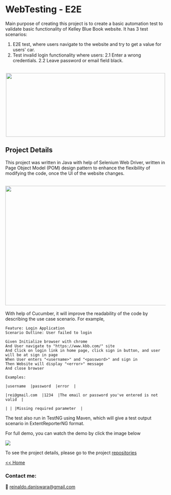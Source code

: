 

# WebTesting - E2E
Main purpose of creating this project is to create a basic automation test to validate basic functionality of Kelley Blue Book website. It has 3 test scenarios:
1. E2E test, where users navigate to the website and try to get a value for users' car.
2. Test invalid login functionality where users:
2.1 Enter a wrong credentials.
2.2 Leave password or email field black.
<br />
<center>
<img align="middle" width="500" height="200" src="https://drive.google.com/uc?id=1Xd-tslIFM2VizJnEDn37DN9GujUzkRFM">
</center>


## Project Details
This project was written in Java with help of Selenium Web Driver, written in Page Object Model (POM) design pattern to enhance the flexibility of modifying the code, once the UI of the website changes. 

<br />
<center>
<img align="middle" width="800" height="375" src="https://drive.google.com/uc?id=1IApF01kewKfVAryrjz-h6aXHevnftmpq">
</center>

<br />
With help of Cucumber, it will improve the readability of the code by describing the use case scenario. For example, 

```Gherkin
Feature: Login Application
Scenario Outline: User failed to login

Given Initialize browser with chrome
And User navigate to "https://www.kbb.com/" site
And Click on login link in home page, click sign in button, and user will be at sign in page
When User enters "<username>" and "<password>" and sign in
Then Website will display "<error>" message
And close browser

Examples:

|username  |password  |error  |

|rei@gmail.com  |1234  |The email or password you've entered is not valid  |

| | |Missing required parameter  |
```   
 
The test also run in TestNG using Maven, which will give a test output scenario in ExtentReporterNG format. 

For full demo, you can watch the demo by click the image below

[![](http://img.youtube.com/vi/qYCp0PRo2k8/0.jpg)](http://www.youtube.com/watch?v=qYCp0PRo2k8 "e2e") 
 
 To see the project details, please go to the project [repositories](https://github.com/rdans/kbb) 
 
 [<< Home](README.md) 
 
### Contact me:
:email:
[reinaldo.daniswara@gmail.com](mailto:reinaldo.daniswara@gmail.com)


